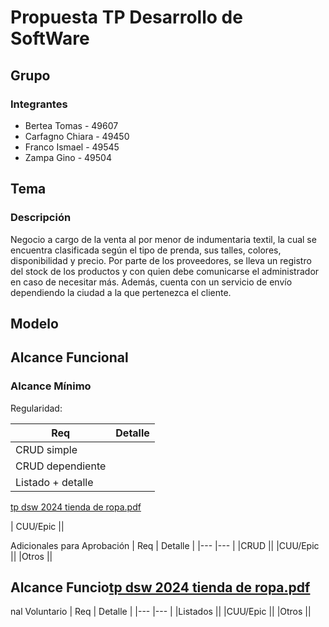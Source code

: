 # Propuesta TP Desarrollo de SoftWare

## Grupo

### Integrantes 
-  Bertea Tomas - 49607
-  Carfagno Chiara - 49450
-  Franco  Ismael - 49545
-  Zampa Gino - 49504 

## Tema 
### Descripción
Negocio a cargo de la venta al por menor de indumentaria textil, la cual se encuentra clasificada según el tipo de prenda, sus talles, colores, disponibilidad y precio. Por parte de los proveedores, se lleva un registro del stock de los productos y con quien debe comunicarse el administrador en caso de necesitar más. Además, cuenta con un servicio de envío dependiendo la ciudad a la que pertenezca el cliente.

## Modelo 


## Alcance Funcional
### Alcance Mínimo 
Regularidad:

|  Req               |    Detalle     |
|---                 |---       |
|CRUD simple         ||
| CRUD dependiente   ||
| Listado + detalle  ||![DER tp dsw 2024 ](https://github.com/IsmaFranco/TP-Desarrollo/assets/74618994/2996e10c-6ca3-48d9-84fb-bd833e7e9e08)
[tp dsw 2024 tienda de ropa.pdf](https://github.com/IsmaFranco/TP-Desarrollo/files/15099441/tp.dsw.2024.tienda.de.ropa.pdf)

| CUU/Epic           ||

Adicionales para Aprobación
|  Req               |    Detalle     |
|---                 |---       |
|CRUD                ||
|CUU/Epic            ||
|Otros               ||

## Alcance Funcio[tp dsw 2024 tienda de ropa.pdf](https://github.com/IsmaFranco/TP-Desarrollo/files/15099440/tp.dsw.2024.tienda.de.ropa.pdf)
nal Voluntario
|  Req               |    Detalle     |
|---                 |---       |
|Listados            ||
|CUU/Epic            ||
|Otros               ||
